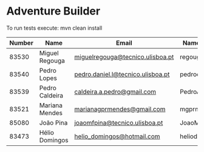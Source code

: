 ﻿# Adventure Builder

To run tests execute: mvn clean install


|   Number   |          Name           |                  Email                    |   Name GitHUb  | Grupo |
| ---------- | ----------------------- | ----------------------------------------- | ---------------| ----- |
|   83530    |      Miguel Regouga     |     miguelregouga@tecnico.ulisboa.pt      |     regouga    |   1   |
|   83540    |      Pedro Lopes        |    pedro.daniel.l@tecnico.ulisboa.pt      | pedrodaniel10  |   2   |
|   83539    |     Pedro Caldeira      |        caldeira.a.pedro@gmail.com         | PedroACaldeira |   3   |
|   83521    |     Mariana Mendes      |        marianagprmendes@gmail.com         |   mgprmendes   |   4   |
|   85080    |       João Pina         |     joaomfpina@tecnico.ulisboa.pt         | JoaoMiguelPina |   5   |
|   83473    |     Hélio Domingos      |       helio_domingos@hotmail.com          |  heliodomingos |   6   |

